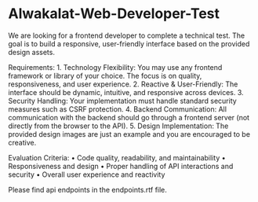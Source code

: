 # Alwakalat-Web-Developer-Test

We are looking for a frontend developer to complete a technical test. The goal is to build a responsive, user-friendly interface based on the provided design assets.


Requirements:
	1.	Technology Flexibility: You may use any frontend framework or library of your choice. The focus is on quality, responsiveness, and user experience.
	2.	Reactive & User-Friendly: The interface should be dynamic, intuitive, and responsive across devices.
	3.	Security Handling: Your implementation must handle standard security measures such as CSRF protection.
	4.	Backend Communication: All communication with the backend should go through a frontend server (not directly from the browser to the API).
	5.	Design Implementation: The provided design images are just an example and you are encouraged to be creative.

Evaluation Criteria:
	•	Code quality, readability, and maintainability
	•	Responsiveness and design
	•	Proper handling of API interactions and security
	•	Overall user experience and reactivity

Please find api endpoints in the endpoints.rtf file.
